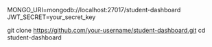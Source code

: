
MONGO_URI=mongodb://localhost:27017/student-dashboard
JWT_SECRET=your_secret_key


git clone https://github.com/your-username/student-dashboard.git
cd student-dashboard
